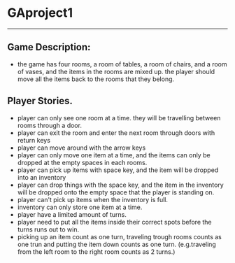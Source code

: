 # GAproject1

---

## Game Description:

* the game has four rooms, a room of tables, a room of chairs, and a room of vases, and the items in the rooms are mixed up. the player should move all the items back to the rooms that they belong. 


## Player Stories. 

* player can only see one room at a time. they will be travelling between rooms through a door.
* player can exit the room and enter the next room through doors with return keys 
* player can move around with the arrow keys 
* player can only move one item at a time, and the items can only be dropped at the empty spaces in each rooms.
* player can pick up items with space key, and the item will be dropped into an inventory
* player can drop things with the space key, and the item in the inventory will be dropped onto the empty space that the player is standing on. 
* player can't pick up items when the inventory is full.
* inventory can only store one item at a time. 
* player have a limited amount of turns.
* player need to put all the items inside their correct spots before the turns runs out to win. 
* picking up an item count as one turn, traveling trough rooms counts as one trun and putting the item down counts as one turn. (e.g.traveling from the left room to the right room counts as 2 turns.) 